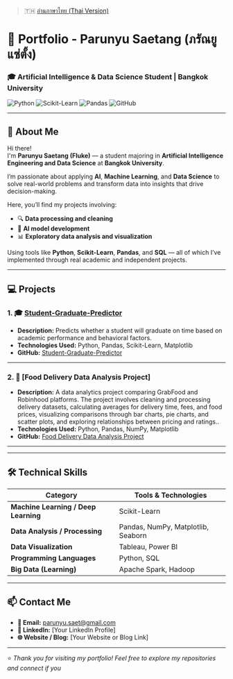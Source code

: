 > 🇹🇭 [อ่านภาษาไทย (Thai Version)](README_TH.md)

# 💼 Portfolio - Parunyu Saetang (ภรัณยู แซ่ตั้ง)  
### 🎓 Artificial Intelligence & Data Science Student | Bangkok University  

![Python](https://img.shields.io/badge/Python-3776AB?logo=python&logoColor=white)
![Scikit-Learn](https://img.shields.io/badge/Scikit--Learn-F7931E?logo=scikit-learn&logoColor=white)
![Pandas](https://img.shields.io/badge/Pandas-150458?logo=pandas&logoColor=white)
![GitHub](https://img.shields.io/badge/GitHub-181717?logo=github&logoColor=white)

---

## 👋 About Me

Hi there!  
I'm **Parunyu Saetang (Fluke)** — a student majoring in **Artificial Intelligence Engineering and Data Science** at **Bangkok University**.  

I’m passionate about applying **AI**, **Machine Learning**, and **Data Science** to solve real-world problems and transform data into insights that drive decision-making.

Here, you’ll find my projects involving:
- 🔍 **Data processing and cleaning**
- 🤖 **AI model development**
- 📊 **Exploratory data analysis and visualization**

Using tools like **Python**, **Scikit-Learn**, **Pandas**, and **SQL** — all of which I’ve implemented through real academic and independent projects.

---

## 💻 Projects

### 1. 🎓 [Student-Graduate-Predictor](https://github.com/Pryfluk/Student-Graduate-Predictor)
- **Description:** Predicts whether a student will graduate on time based on academic performance and behavioral factors.  
- **Technologies Used:** Python, Pandas, Scikit-Learn, Matplotlib  
- **GitHub:** [Student-Graduate-Predictor](https://github.com/Pryfluk/Student-Graduate-Predictor)

---

### 2. 🤖 [Food Delivery Data Analysis Project]
- **Description:** A data analytics project comparing GrabFood and Robinhood platforms. The project involves cleaning and processing delivery datasets, calculating averages for delivery time, fees, and food prices, visualizing comparisons through bar charts, pie charts, and scatter plots, and exploring relationships between pricing and ratings..  
- **Technologies Used:** Python, Pandas, NumPy, Matplotlib 
- **GitHub:** [Food Delivery Data Analysis Project](https://github.com/Pryfluk/Food-Delivery-Data-Analysis-Project)

---



---

## 🛠️ Technical Skills

| Category | Tools & Technologies |
|-----------|----------------------|
| **Machine Learning / Deep Learning** | Scikit-Learn |
| **Data Analysis / Processing** | Pandas, NumPy, Matplotlib, Seaborn |
| **Data Visualization** | Tableau, Power BI |
| **Programming Languages** | Python, SQL |
| **Big Data (Learning)** | Apache Spark, Hadoop |

---

## 📫 Contact Me

- **📧 Email:** parunyu.saet@gmail.com  
- **💼 LinkedIn:** [Your LinkedIn Profile]  
- **🌐 Website / Blog:** [Your Website or Blog Link]  

---

⭐ *Thank you for visiting my portfolio! Feel free to explore my repositories and connect if you*

